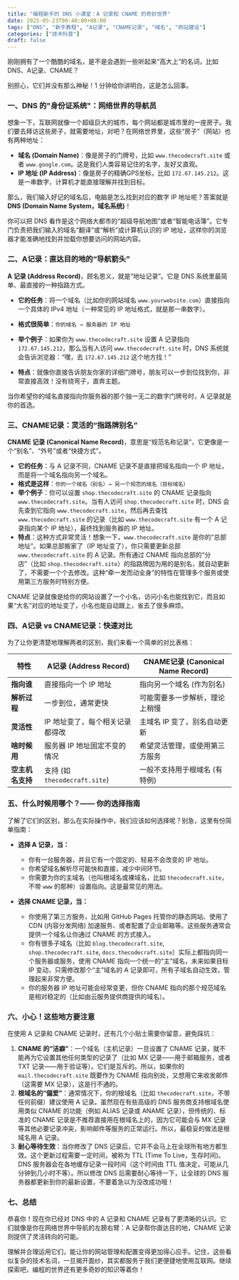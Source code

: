 ```yaml
---
title: "编程新手的 DNS 小课堂：A 记录和 CNAME 的奇妙世界"
date: 2025-05-23T00:40:00+08:00
tags: ["DNS", "新手教程", "A记录", "CNAME记录", "域名", "网站建设"]
categories: ["技术科普"]
draft: false
---
```


刚刚拥有了一个酷酷的域名，是不是会遇到一些听起来“高大上”的名词，比如 DNS、A记录、CNAME？


别担心，它们并没有那么神秘！1 分钟给你讲明白，这是怎么回事。

### 一、DNS 的"身份证系统"：网络世界的导航员

想象一下，互联网就像一个超级巨大的城市，每个网站都是城市里的一座房子。我们要去拜访这些房子，就需要地址，对吧？在网络世界里，这些“房子”（网站）也有两种地址：

-   **域名 (Domain Name)**：像是房子的门牌号，比如 `www.thecodecraft.site` 或者 `www.google.com`。这是我们人类容易记住的名字，友好又直观。
-   **IP 地址 (IP Address)**：像是房子的精确GPS坐标，比如 `172.67.145.212`。这是一串数字，计算机才能直接理解并找到目标。

那么，我们输入好记的域名后，电脑是怎么找到对应的数字 IP 地址呢？答案就是 **DNS (Domain Name System，域名系统)**！


你可以把 DNS 看作是这个网络大都市的“超级导航地图”或者“智能电话簿”。它专门负责把我们输入的域名“翻译”或“解析”成计算机认识的 IP 地址，这样你的浏览器才能准确地找到并加载你想要访问的网站内容。

### 二、A记录：直达目的地的“导航箭头”

**A 记录 (Address Record)**，顾名思义，就是“地址记录”。它是 DNS 系统里最简单、最直接的一种指路方式。

-   **它的任务**：将一个域名（比如你的网站域名 `www.yourwebsite.com`）直接指向一个具体的 IPv4 地址（一种常见的 IP 地址格式，就是那一串数字）。
-   **格式很简单**：`你的域名 → 服务器的 IP 地址`
-   **举个例子**：如果你为 `www.thecodecraft.site` 设置 A 记录指向 `172.67.145.212`，那么当有人访问 `www.thecodecraft.site` 时，DNS 系统就会告诉浏览器：“嘿，去 `172.67.145.212` 这个地方找！”

-   **特点**：就像你直接告诉朋友你家的详细门牌号，朋友可以一步到位找到你，非常直接高效！没有绕弯子，直奔主题。

当你希望你的域名直接指向你服务器的那个独一无二的数字门牌号时，A 记录就是你的首选。

### 三、CNAME记录：灵活的“指路牌别名”

**CNAME 记录 (Canonical Name Record)**，意思是“规范名称记录”，它更像是一个“别名”、“外号”或者“快捷方式”。

-   **它的任务**：与 A 记录不同，CNAME 记录不是直接把域名指向一个 IP 地址，而是将一个域名指向另一个域名。
-   **格式是这样**：`你的一个域名（别名）→ 另一个规范的域名（目标域名）`
-   **举个例子**：你可以设置 `shop.thecodecraft.site` 的 CNAME 记录指向 `www.thecodecraft.site`。当有人访问 `shop.thecodecraft.site` 时，DNS 会先查到它指向 `www.thecodecraft.site`，然后再去查找 `www.thecodecraft.site` 的记录（比如 `www.thecodecraft.site` 有一个 A 记录指向某个 IP 地址），最终找到服务器的 IP 地址。
-   **特点**：这种方式非常灵活！想象一下，`www.thecodecraft.site` 是你的“总部地址”。如果总部搬家了（IP 地址变了），你只需要更新总部 `www.thecodecraft.site` 的 A 记录。所有通过 CNAME 指向总部的“分店”（比如 `shop.thecodecraft.site`）的指路牌因为用的是别名，就自动更新了，不需要一个个去修改。这种“牵一发而动全身”的特性在管理多个服务或使用第三方服务时特别方便。

CNAME 记录就像是给你的网站设置了一个小名，访问小名也能找到它，而且如果“大名”对应的地址变了，小名也能自动跟上，省去了很多麻烦。

### 四、A记录 vs CNAME记录：快速对比

为了让你更清楚地理解两者的区别，我们来看一个简单的对比表格：

| 特性               | A记录 (Address Record)     | CNAME记录 (Canonical Name Record) |
|--------------------|----------------------------|---------------------------------|
| **指向谁**         | 直接指向一个 IP 地址       | 指向另一个域名 (作为别名)       |
| **解析过程**       | 一步到位，通常更快         | 可能需要多一步解析，理论上稍慢  |
| **灵活性**         | IP 地址变了，每个相关记录都得改 | 主域名 IP 变了，别名自动更新    |
| **啥时候用**       | 服务器 IP 地址固定不变的情况 | 希望灵活管理，或使用第三方服务  |
| **空主机名支持**   | 支持 (如 `thecodecraft.site`)    | 一般不支持用于根域名 (有特例)   |

### 五、什么时候用哪个？—— 你的选择指南

了解了它们的区别，那么在实际操作中，我们应该如何选择呢？别急，这里有份简单指南：

-   **选择 A 记录，当：**
    *   你有一台服务器，并且它有一个固定的、轻易不会改变的 IP 地址。
    *   你希望域名解析尽可能快和直接，减少中间环节。
    *   你需要为你的主域名（也叫根域名或裸域名，比如 `thecodecraft.site`，不带 `www` 的那种）设置指向。这是最常见的用法。

-   **选择 CNAME 记录，当：**
    *   你使用了第三方服务，比如用 GitHub Pages 托管你的静态网站、使用了 CDN (内容分发网络) 加速服务、或者配置了企业邮箱等。这些服务通常会提供一个域名让你通过 CNAME 的方式接入。
    *   你有很多子域名（比如 `blog.thecodecraft.site`, `shop.thecodecraft.site`, `docs.thecodecraft.site`）实际上都指向同一个服务器或服务，使用 CNAME 指向一个统一的“主”域名，未来如果目标 IP 变动，只需修改那个“主”域名的 A 记录即可，所有子域名自动生效，管理起来非常方便。
    *   你的服务器 IP 地址可能会经常变更，但你 CNAME 指向的那个规范域名是相对稳定的（比如由云服务提供商提供的域名）。

### 六、小心！这些地方要注意

在使用 A 记录和 CNAME 记录时，还有几个小贴士需要你留意，避免踩坑：

1.  **CNAME 的“洁癖”**：一个域名（主机记录）一旦设置了 CNAME 记录，就不能再为它设置其他任何类型的记录了（比如 MX 记录——用于邮箱服务，或者 TXT 记录——用于验证等）。它们是互斥的。所以，如果你的 `mail.thecodecraft.site` 既要作为 CNAME 指向别处，又想用它来收发邮件（这需要 MX 记录），这是行不通的。
2.  **根域名的“偏爱”**：通常情况下，你的根域名（比如 `thecodecraft.site`，不带任何前缀）建议使用 A 记录。虽然现在有些高级的 DNS 服务商支持根域名使用类似 CNAME 的功能（例如 ALIAS 记录或 ANAME 记录），但传统的、标准的 CNAME 记录是不推荐直接用在根域名上的，因为它可能会与 MX 记录等其他必要记录冲突，影响邮件等服务的正常运行。所以，最稳妥的做法是根域名用 A 记录。
3.  **耐心等待生效**：当你修改了 DNS 记录后，它并不会马上在全球所有地方都生效。这个更新过程需要一定时间，被称为 TTL (Time To Live，生存时间)。DNS 服务器会在各地缓存记录一段时间（这个时间由 TTL 值决定，可能从几分钟到几小时不等）。所以修改 DNS 后需要耐心等待一下，让全球的 DNS 服务器都更新到你的最新设置，不要着急以为没改成功哦！

### 七、总结

恭喜你！现在你已经对 DNS 中的 A 记录和 CNAME 记录有了更清晰的认识。它们就像是你在网络世界中导航的左膀右臂：A 记录帮你直达目的地，CNAME 记录则提供了灵活转向的可能。

理解并合理运用它们，能让你的网站管理和配置变得更加得心应手。记住，这些看似复杂的技术名词，一旦揭开面纱，其实都服务于我们更便捷地使用互联网。继续探索吧，编程的世界还有更多奇妙的知识等着你！